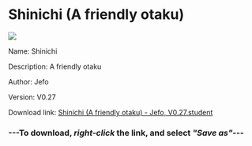 # Shinichi (A friendly otaku)

<img src = "https://raw.githubusercontent.com/Arbiter1223/Koukou-Gurashi-Custom-Students/master/Students/Files/Shinichi%20(A%20friendly%20otaku).png">

Name: Shinichi

Description: A friendly otaku

Author: Jefo

Version: V0.27

Download link: <a href="https://raw.githubusercontent.com/Arbiter1223/Koukou-Gurashi-Custom-Students/master/Students/Files/Shinichi%20(A%20friendly%20otaku)%20-%20Jefo%2C%20V0.27.student">Shinichi (A friendly otaku) - Jefo, V0.27.student</a>

### ---**To download, _right-click_ the link, and select _"Save as"_**---


